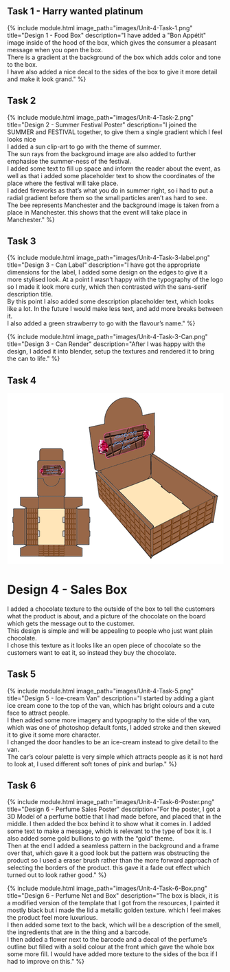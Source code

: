 ## Task 1 - Harry wanted platinum

{% include module.html image_path="images/Unit-4-Task-1.png" title="Design 1 - Food Box" description="I have added a \"Bon Appétit\" image inside of the hood of the box, which gives the consumer a pleasant message when you open the box. <br>There is a gradient at the background of the box which adds color and tone to the box. <br>I have also added a nice decal to the sides of the box to give it more detail and make it look grand." %}





## Task 2

{% include module.html image_path="images/Unit-4-Task-2.png" title="Design 2 - Summer Festival Poster" description="I joined the SUMMER and FESTIVAL together, to give them a single gradient which I feel looks nice <br>I added a sun clip-art to go with the theme of summer. <br>The sun rays from the background image are also added to further emphasise the summer-ness of the festival. <br>I added some text to fill up space and inform the reader about the event, as well as that i added some placeholder text to show the coordinates of the place where the festival will take place. <br>I added fireworks as that’s what you do in summer right, so i had to put a radial gradient before them so the small particles aren’t as hard to see. <br>The bee represents Manchester and the background image is taken from a place in Manchester. this shows that the event will take place in Manchester." %}





## Task 3

{% include module.html image_path="images/Unit-4-Task-3-label.png" title="Design 3 - Can Label" description="I have got the appropriate dimensions for the label, I added some design on the edges to give it a more stylised look. At a point I wasn’t happy with the typography of the logo so I made it look more curly, which then contrasted with the sans-serif description title. <br>By this point I also added some description placeholder text, which looks like a lot. In the future I would make less text, and add more breaks between it. <br>I also added a green strawberry to go with the flavour’s name." %}


{% include module.html image_path="images/Unit-4-Task-3-Can.png" title="Design 3 - Can Render" description="After I was happy with the design, I added it into blender, setup the textures and rendered it to bring the can to life." %}





## Task 4

![images/Unit-4-Task-4.png](images/Unit-4-Task-4.png)
# Design 4 - Sales Box
I added a chocolate texture to the outside of the box to tell the customers what the product is about, and a picture of the chocolate on the board which gets the message out to the customer. <br>This design is simple and will be appealing to people who just want plain chocolate. <br>I chose this texture as it looks like an open piece of chocolate so the customers want to eat it, so instead they buy the chocolate.




## Task 5

{% include module.html image_path="images/Unit-4-Task-5.png" title="Design 5 - Ice-cream Van" description="I started by adding a giant ice cream cone to the top of the van, which has bright colours and a cute face to attract people. <br>I then added some more imagery and typography to the side of the van, which was one of photoshop default fonts, I added stroke and then skewed it to give it some more character. <br>I changed the door handles to be an ice-cream instead to give detail to the van. <br>The car’s colour palette is very simple which attracts people as it is not hard to look at, I used different soft tones of pink and burlap." %}





## Task 6

{% include module.html image_path="images/Unit-4-Task-6-Poster.png" title="Design 6 - Perfume Sales Poster" description="For the poster, I got a 3D Model of a perfume bottle that I had made before, and placed that in the middle. I then added the box behind it to show what it comes in. I added some text to make a message, which is relevant to the type of box it is. I also added some gold bullions to go with the “gold” theme. <br>Then at the end I added a seamless pattern in the background and a frame over that, which gave it a good look but the pattern was obstructing the product so I used a eraser brush rather than the more forward approach of selecting the borders of the product. this gave it a fade out effect which turned out to look rather good." %}

{% include module.html image_path="images/Unit-4-Task-6-Box.png" title="Design 6 - Perfume Net and Box" description="The box is black, it is a modified version of the template that I got from the resources, I painted it mostly black but i made the lid a metallic golden texture. which I feel makes the product feel more luxurious. <br>I then added some text to the back, which will be a description of the smell, the ingredients that are in the thing and a barcode. <br>I then added a flower next to the barcode and a decal of the perfume’s outline but filled with a solid colour at the front which gave the whole box some more fill. I would have added more texture to the sides of the box if I had to improve on this." %}

